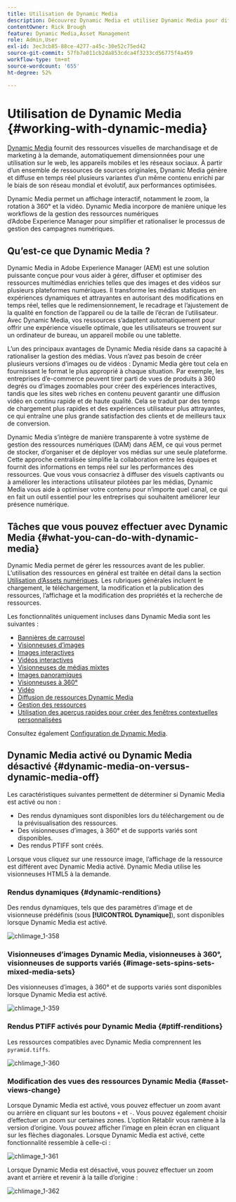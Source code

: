 ```yaml
---
title: Utilisation de Dynamic Media
description: Découvrez Dynamic Media et utilisez Dynamic Media pour diffuser des ressources à des fins d’utilisation sur le web, les appareils mobiles et les réseaux sociaux.
contentOwner: Rick Brough
feature: Dynamic Media,Asset Management
role: Admin,User
exl-id: 3ec3cb85-88ce-4277-a45c-30e52c75ed42
source-git-commit: 57fb7a011cb2da853cdca4f3233cd56775f4a459
workflow-type: tm+mt
source-wordcount: '655'
ht-degree: 52%

---
```


# Utilisation de Dynamic Media {#working-with-dynamic-media}

[Dynamic Media](https://business.adobe.com/fr/products/experience-manager/assets/dynamic-media.html) fournit des ressources visuelles de marchandisage et de marketing à la demande, automatiquement dimensionnées pour une utilisation sur le web, les appareils mobiles et les réseaux sociaux. À partir d’un ensemble de ressources de sources originales, Dynamic Media génère et diffuse en temps réel plusieurs variantes d’un même contenu enrichi par le biais de son réseau mondial et évolutif, aux performances optimisées.

Dynamic Media permet un affichage interactif, notamment le zoom, la rotation à 360° et la vidéo. Dynamic Media incorpore de manière unique les workflows de la gestion des ressources numériques d’Adobe Experience Manager pour simplifier et rationaliser le processus de gestion des campagnes numériques.

<!-- >[!NOTE]
>
>A Community article is available on [Working with Adobe Experience Manager and Dynamic Media](https://helpx.adobe.com/experience-manager/using/aem_dynamic_media.html). -->

## Qu’est-ce que Dynamic Media ?

Dynamic Media in Adobe Experience Manager (AEM) est une solution puissante conçue pour vous aider à gérer, diffuser et optimiser des ressources multimédias enrichies telles que des images et des vidéos sur plusieurs plateformes numériques. Il transforme les médias statiques en expériences dynamiques et attrayantes en autorisant des modifications en temps réel, telles que le redimensionnement, le recadrage et l’ajustement de la qualité en fonction de l’appareil ou de la taille de l’écran de l’utilisateur. Avec Dynamic Media, vos ressources s’adaptent automatiquement pour offrir une expérience visuelle optimale, que les utilisateurs se trouvent sur un ordinateur de bureau, un appareil mobile ou une tablette.

L’un des principaux avantages de Dynamic Media réside dans sa capacité à rationaliser la gestion des médias. Vous n’avez pas besoin de créer plusieurs versions d’images ou de vidéos : Dynamic Media gère tout cela en fournissant le format le plus approprié à chaque situation. Par exemple, les entreprises d’e-commerce peuvent tirer parti de vues de produits à 360 degrés ou d’images zoomables pour créer des expériences interactives, tandis que les sites web riches en contenu peuvent garantir une diffusion vidéo en continu rapide et de haute qualité. Cela se traduit par des temps de chargement plus rapides et des expériences utilisateur plus attrayantes, ce qui entraîne une plus grande satisfaction des clients et de meilleurs taux de conversion.

Dynamic Media s’intègre de manière transparente à votre système de gestion des ressources numériques (DAM) dans AEM, ce qui vous permet de stocker, d’organiser et de déployer vos médias sur une seule plateforme. Cette approche centralisée simplifie la collaboration entre les équipes et fournit des informations en temps réel sur les performances des ressources. Que vous vous consacriez à diffuser des visuels captivants ou à améliorer les interactions utilisateur pilotées par les médias, Dynamic Media vous aide à optimiser votre contenu pour n’importe quel canal, ce qui en fait un outil essentiel pour les entreprises qui souhaitent améliorer leur présence numérique.

## Tâches que vous pouvez effectuer avec Dynamic Media {#what-you-can-do-with-dynamic-media}

Dynamic Media permet de gérer les ressources avant de les publier. L’utilisation des ressources en général est traitée en détail dans la section [Utilisation d’Assets numériques](/help/assets/manage-digital-assets.md). Les rubriques générales incluent le chargement, le téléchargement, la modification et la publication des ressources, l’affichage et la modification des propriétés et la recherche de ressources.

Les fonctionnalités uniquement incluses dans Dynamic Media sont les suivantes :

* [Bannières de carrousel](carousel-banners.md)
* [Visionneuses d’images](image-sets.md)
* [Images interactives](interactive-images.md)
* [Vidéos interactives](interactive-videos.md)
* [Visionneuses de médias mixtes](mixed-media-sets.md)
* [Images panoramiques](panoramic-images.md)
* [Visionneuses à 360°](spin-sets.md)
* [Vidéo](video.md)
* [Diffusion de ressources Dynamic Media](delivering-dynamic-media-assets.md)
* [Gestion des ressources](managing-assets.md)
* [Utilisation des aperçus rapides pour créer des fenêtres contextuelles personnalisées](custom-pop-ups.md)

Consultez également [Configuration de Dynamic Media](administering-dynamic-media.md).

<!-- 

OBSOLETE UNTIL INTEGRATING SCENE7 TOPIC GETS A MAJOR UPDATE
>[!NOTE]
>
>To understand the differences between using Dynamic Media and integrating Dynamic Media Classic with AEM, see [Dynamic Media Classic integration versus Dynamic Media](/help/sites-cloud/administering/integrating-scene7.md#aem-scene-integration-versus-dynamic-media).

-->

## Dynamic Media activé ou Dynamic Media désactivé {#dynamic-media-on-versus-dynamic-media-off}

Les caractéristiques suivantes permettent de déterminer si Dynamic Media est activé ou non :

* Des rendus dynamiques sont disponibles lors du téléchargement ou de la prévisualisation des ressources.
* Des visionneuses d’images, à 360° et de supports variés sont disponibles.
* Des rendus PTIFF sont créés.

Lorsque vous cliquez sur une ressource image, l’affichage de la ressource est différent avec Dynamic Media activé. Dynamic Media utilise les visionneuses HTML5 à la demande.

### Rendus dynamiques {#dynamic-renditions}

Des rendus dynamiques, tels que des paramètres d’image et de visionneuse prédéfinis (sous **[!UICONTROL Dynamique]**), sont disponibles lorsque Dynamic Media est activé.

![chlimage_1-358](assets/chlimage_1-358.png)

### Visionneuses d’images Dynamic Media, visionneuses à 360°, visionneuses de supports variés {#image-sets-spins-sets-mixed-media-sets}

Des visionneuses d’images, à 360° et de supports variés sont disponibles lorsque Dynamic Media est activé.

![chlimage_1-359](assets/chlimage_1-359.png)

### Rendus PTIFF activés pour Dynamic Media {#ptiff-renditions}

Les ressources compatibles avec Dynamic Media comprennent les `pyramid.tiffs`.

![chlimage_1-360](assets/chlimage_1-360.png)

### Modification des vues des ressources Dynamic Media {#asset-views-change}

Lorsque Dynamic Media est activé, vous pouvez effectuer un zoom avant ou arrière en cliquant sur les boutons `+` et `-`. Vous pouvez également choisir d’effectuer un zoom sur certaines zones. L’option Rétablir vous ramène à la version d’origine. Vous pouvez afficher l’image en plein écran en cliquant sur les flèches diagonales. Lorsque Dynamic Media est activé, cette fonctionnalité ressemble à celle-ci :

![chlimage_1-361](assets/chlimage_1-361.png)

Lorsque Dynamic Media est désactivé, vous pouvez effectuer un zoom avant et arrière et revenir à la taille d’origine :

![chlimage_1-362](assets/chlimage_1-362.png)
